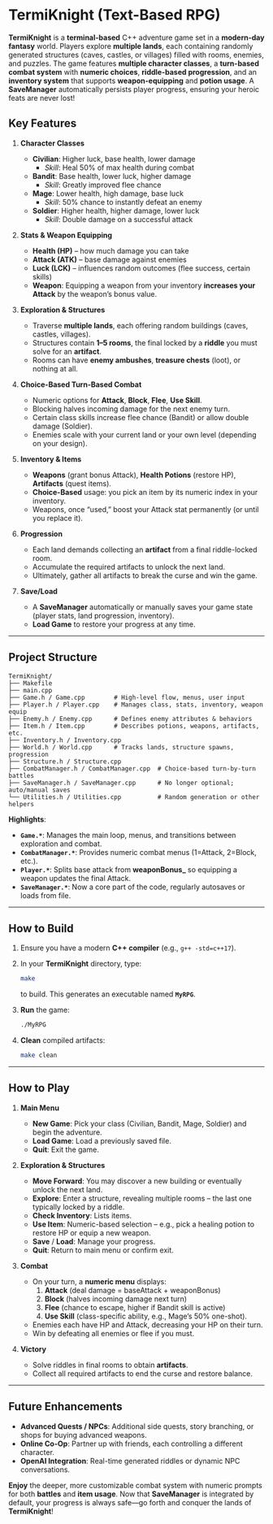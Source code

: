 # **TermiKnight (Text-Based RPG)**

**TermiKnight** is a **terminal-based** C++ adventure game set in a **modern-day fantasy** world. Players explore **multiple lands**, each containing randomly generated structures (caves, castles, or villages) filled with rooms, enemies, and puzzles. The game features **multiple character classes**, a **turn-based combat system** with **numeric choices**, **riddle-based progression**, and an **inventory system** that supports **weapon-equipping** and **potion usage**. A **SaveManager** automatically persists player progress, ensuring your heroic feats are never lost!

## **Key Features**

1. **Character Classes**  
   - **Civilian**: Higher luck, base health, lower damage  
     - *Skill*: Heal 50% of max health during combat  
   - **Bandit**: Base health, lower luck, higher damage  
     - *Skill*: Greatly improved flee chance  
   - **Mage**: Lower health, high damage, base luck  
     - *Skill*: 50% chance to instantly defeat an enemy  
   - **Soldier**: Higher health, higher damage, lower luck  
     - *Skill*: Double damage on a successful attack  

2. **Stats & Weapon Equipping**  
   - **Health (HP)** – how much damage you can take  
   - **Attack (ATK)** – base damage against enemies  
   - **Luck (LCK)** – influences random outcomes (flee success, certain skills)  
   - **Weapon**: Equipping a weapon from your inventory **increases your Attack** by the weapon’s bonus value.

3. **Exploration & Structures**  
   - Traverse **multiple lands**, each offering random buildings (caves, castles, villages).  
   - Structures contain **1–5 rooms**, the final locked by a **riddle** you must solve for an **artifact**.  
   - Rooms can have **enemy ambushes**, **treasure chests** (loot), or nothing at all.

4. **Choice-Based Turn-Based Combat**  
   - Numeric options for **Attack**, **Block**, **Flee**, **Use Skill**.  
   - Blocking halves incoming damage for the next enemy turn.  
   - Certain class skills increase flee chance (Bandit) or allow double damage (Soldier).  
   - Enemies scale with your current land or your own level (depending on your design).

5. **Inventory & Items**  
   - **Weapons** (grant bonus Attack), **Health Potions** (restore HP), **Artifacts** (quest items).  
   - **Choice-Based** usage: you pick an item by its numeric index in your inventory.  
   - Weapons, once “used,” boost your Attack stat permanently (or until you replace it).

6. **Progression**  
   - Each land demands collecting an **artifact** from a final riddle-locked room.  
   - Accumulate the required artifacts to unlock the next land.  
   - Ultimately, gather all artifacts to break the curse and win the game.

7. **Save/Load**  
   - A **SaveManager** automatically or manually saves your game state (player stats, land progression, inventory).  
   - **Load Game** to restore your progress at any time.

---

## **Project Structure**

```
TermiKnight/
├── Makefile
├── main.cpp
├── Game.h / Game.cpp        # High-level flow, menus, user input
├── Player.h / Player.cpp    # Manages class, stats, inventory, weapon equip
├── Enemy.h / Enemy.cpp      # Defines enemy attributes & behaviors
├── Item.h / Item.cpp        # Describes potions, weapons, artifacts, etc.
├── Inventory.h / Inventory.cpp
├── World.h / World.cpp      # Tracks lands, structure spawns, progression
├── Structure.h / Structure.cpp
├── CombatManager.h / CombatManager.cpp  # Choice-based turn-by-turn battles
├── SaveManager.h / SaveManager.cpp      # No longer optional; auto/manual saves
└── Utilities.h / Utilities.cpp          # Random generation or other helpers
```

**Highlights**:
- **`Game.*`**: Manages the main loop, menus, and transitions between exploration and combat.  
- **`CombatManager.*`**: Provides numeric combat menus (1=Attack, 2=Block, etc.).  
- **`Player.*`**: Splits base attack from **weaponBonus_** so equipping a weapon updates the final Attack.  
- **`SaveManager.*`**: Now a core part of the code, regularly autosaves or loads from file.

---

## **How to Build**

1. Ensure you have a modern **C++ compiler** (e.g., `g++ -std=c++17`).  
2. In your **TermiKnight** directory, type:
   ```bash
   make
   ```
   to build. This generates an executable named **`MyRPG`**.

3. **Run** the game:
   ```bash
   ./MyRPG
   ```
4. **Clean** compiled artifacts:
   ```bash
   make clean
   ```

---

## **How to Play**

1. **Main Menu**  
   - **New Game**: Pick your class (Civilian, Bandit, Mage, Soldier) and begin the adventure.  
   - **Load Game**: Load a previously saved file.  
   - **Quit**: Exit the game.

2. **Exploration & Structures**  
   - **Move Forward**: You may discover a new building or eventually unlock the next land.  
   - **Explore**: Enter a structure, revealing multiple rooms – the last one typically locked by a riddle.  
   - **Check Inventory**: Lists items.  
   - **Use Item**: Numeric-based selection – e.g., pick a healing potion to restore HP or equip a new weapon.  
   - **Save** / **Load**: Manage your progress.  
   - **Quit**: Return to main menu or confirm exit.

3. **Combat**  
   - On your turn, a **numeric menu** displays:
     1. **Attack** (deal damage = baseAttack + weaponBonus)  
     2. **Block** (halves incoming damage next turn)  
     3. **Flee** (chance to escape, higher if Bandit skill is active)  
     4. **Use Skill** (class-specific ability, e.g., Mage’s 50% one-shot).  
   - Enemies each have HP and Attack, decreasing your HP on their turn.  
   - Win by defeating all enemies or flee if you must.

4. **Victory**  
   - Solve riddles in final rooms to obtain **artifacts**.  
   - Collect all required artifacts to end the curse and restore balance.

---

## **Future Enhancements**

- **Advanced Quests / NPCs**: Additional side quests, story branching, or shops for buying advanced weapons.  
- **Online Co-Op**: Partner up with friends, each controlling a different character.  
- **OpenAI Integration**: Real-time generated riddles or dynamic NPC conversations.

**Enjoy** the deeper, more customizable combat system with numeric prompts for both **battles** and **item usage**. Now that **SaveManager** is integrated by default, your progress is always safe—go forth and conquer the lands of **TermiKnight**!
